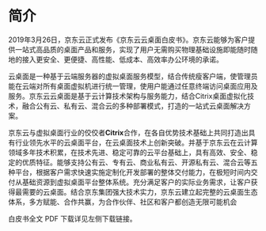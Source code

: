 # 简介

2019年3月26日，京东云正式发布《京东云云桌面白皮书》。京东云能够为客户提供一站式高品质的桌面产品和服务，实现了用户无需购买物理基础设施即能随时随地的接入更安全、更便捷、高性能、低成本、高效率办公环境的承诺。

云桌面是一种基于云端服务器的虚拟桌面服务模型，结合传统瘦客户端，使管理员能在云端对所有桌面虚拟机进行统一管理，使用户能通过任意终端访问桌面应用及服务。京东云云桌面是基于云计算技术架构与服务能力，结合Citrix桌面虚拟化技术，融合公有云、私有云、混合云的多种部署模式，打造的一站式云桌面解决方案。

京东云与虚拟桌面行业的佼佼者**Citrix**合作，在各自优势技术基础上共同打造出具有行业领先水平的云桌面平台，在云桌面技术上创新突破。并基于京东云在云计算领域多年技术积累，在技术先进、稳定可靠的云平台基础上，具有高效、安全、稳定的优质特征。能够支持公有云、专有云、商业私有云、开源私有云、混合云等五种平台，根据客户需求快速实施定制化开发部署的整体交付能力，在极短时间内交付从基础资源到虚拟桌面平台整体系统。充分满足客户的实际业务需求，让客户获得最需要的云桌面。结合京东集团强大技术实力，京东云建立起完整的云桌面生态体系，多方赋能、合作共赢，为合作伙伴、社区和客户都创造无限可能机会

白皮书全文 PDF 下载详见左侧下载链接。
